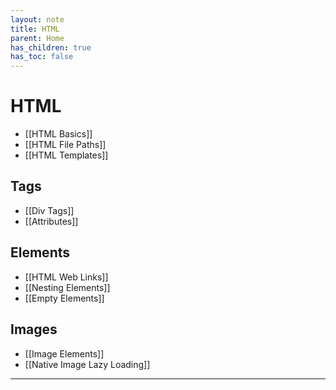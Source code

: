 ```yaml
---
layout: note
title: HTML
parent: Home
has_children: true
has_toc: false
---
```


# HTML

- [[HTML Basics]]
- [[HTML File Paths]]
- [[HTML Templates]]

## Tags

- [[Div Tags]]
- [[Attributes]]

## Elements

- [[HTML Web Links]]
- [[Nesting Elements]]
- [[Empty Elements]]

## Images

- [[Image Elements]]
- [[Native Image Lazy Loading]]

---
